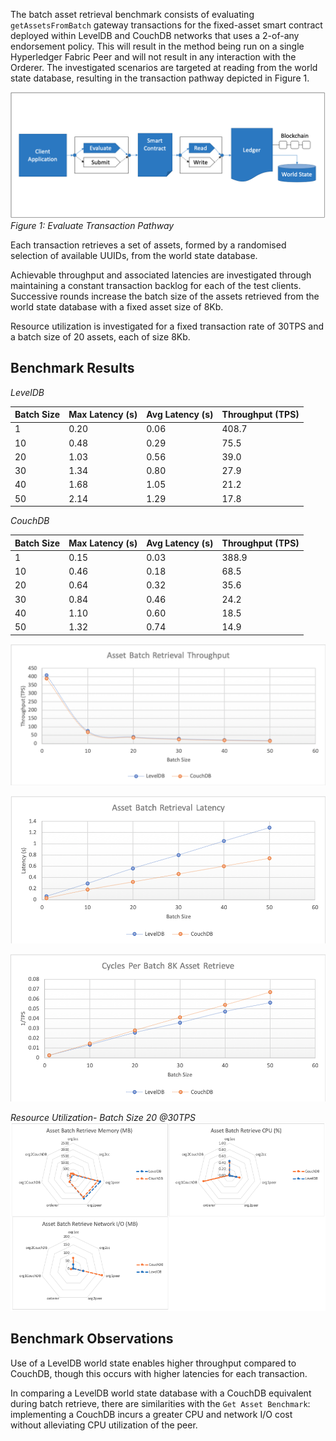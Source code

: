 The batch asset retrieval benchmark consists of evaluating `getAssetsFromBatch` gateway transactions for the fixed-asset smart contract deployed within LevelDB and CouchDB networks that uses a 2-of-any endorsement policy. This will result in the method being run on a single Hyperledger Fabric Peer and will not result in any interaction with the Orderer. The investigated scenarios are targeted at reading from the world state database, resulting in the transaction pathway depicted in Figure 1.

![alt text](../../../../diagrams/TransactionRoute_Evaluate.png)*Figure 1: Evaluate Transaction Pathway*

Each transaction retrieves a set of assets, formed by a randomised selection of available UUIDs, from the world state database.

Achievable throughput and associated latencies are investigated through maintaining a constant transaction backlog for each of the test clients. Successive rounds increase the batch size of the assets retrieved from the world state database with a fixed asset size of 8Kb.

Resource utilization is investigated for a fixed transaction rate of 30TPS and a batch size of 20 assets, each of size 8Kb.

## Benchmark Results
*LevelDB*

| Batch Size | Max Latency (s) | Avg Latency (s) | Throughput (TPS) |
| ---------- | --------------- | --------------- | ---------------- |
| 1 | 0.20 | 0.06 | 408.7 |
| 10 | 0.48 | 0.29 | 75.5 |
| 20 | 1.03 | 0.56 | 39.0 |
| 30 | 1.34 | 0.80 | 27.9 |
| 40 | 1.68 | 1.05 | 21.2 |
| 50 | 2.14 | 1.29 | 17.8 |

*CouchDB*

| Batch Size | Max Latency (s) | Avg Latency (s) | Throughput (TPS) |
| ---------- | --------------- | --------------- | ---------------- |
| 1 | 0.15 | 0.03 | 388.9 |
| 10 | 0.46 | 0.18 | 68.5 |
| 20 | 0.64 | 0.32 | 35.6 |
| 30 | 0.84 | 0.46 | 24.2 |
| 40 | 1.10 | 0.60 | 18.5 |
| 50 | 1.32 | 0.74 | 14.9 |

![alt text](../../../../charts/1.4.0/nodeJS/nodeSDK/getAssetBatch/GetAssetBatchTPS.png)

![alt text](../../../../charts/1.4.0/nodeJS/nodeSDK/getAssetBatch/GetAssetBatchLatency.png)

![alt text](../../../../charts/1.4.0/nodeJS/nodeSDK/getAssetBatch/GetAssetBatchCycles.png)

*Resource Utilization- Batch Size 20 @30TPS*
![alt text](../../../../charts/1.4.0/nodeJS/nodeSDK/getAssetBatch/GetAssetBatchRadar.png)

## Benchmark Observations
Use of a LevelDB world state enables higher throughput compared to CouchDB, though this occurs with higher latencies for each transaction.

In comparing a LevelDB world state database with a CouchDB equivalent during batch retrieve, there are similarities with the `Get Asset Benchmark`: implementing a CouchDB incurs a greater CPU and network I/O cost without alleviating CPU utilization of the peer.